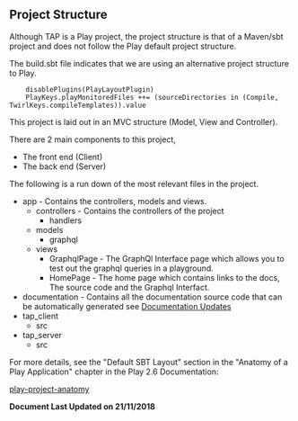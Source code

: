 ## Project Structure

Although TAP is a Play project, the project structure is that of a Maven/sbt project
and does not follow the Play default project structure.

The build.sbt file indicates that we are using an alternative project structure to Play.

        disablePlugins(PlayLayoutPlugin)
        PlayKeys.playMonitoredFiles ++= (sourceDirectories in (Compile, TwirlKeys.compileTemplates)).value
        
This project is laid out in an MVC structure (Model, View and Controller).

There are 2 main components to this project, 
* The front end (Client)
* The back end (Server)

The following is a run down of the most relevant files in the project.

* app - Contains the controllers, models and views.
    * controllers - Contains the controllers of the project
        * handlers
        <!-- TODO need to fill in more info on handlers -->
    * models
        * graphql
        <!-- TODO Add detailed information on models used -->
    * views
        * GraphqlPage - The GraphQl Interface page which allows you to test out the graphql queries in a playground.
        * HomePage - The home page which contains links to the docs, The source code and the Graphql Interfact.
* documentation - Contains all the documentation source code that can be automatically generated see [Documentation Updates](doc_updates.md)
* tap_client
    * src
    <!-- TODO add more information on the client src directory -->
* tap_server
    * src
    <!-- TODO add more information on the server src directory -->
        
        

For more details, see the "Default SBT Layout" section in the "Anatomy of a Play Application"
chapter in the Play 2.6 Documentation:

[play-project-anatomy](https://playframework.com/documentation/2.6.x/Anatomy)



**Document Last Updated on 21/11/2018**